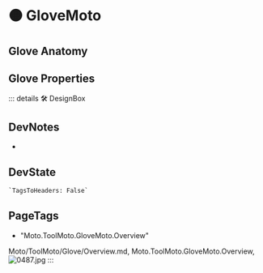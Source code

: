
# 🟠 <moto>GloveMoto</moto>

## Glove Anatomy

## Glove Properties

::: details 🛠 <dev>DesignBox</dev>

## DevNotes

-

## DevState

```py
`TagsToHeaders: False`
```

<h2>PageTags</h2>

- "Moto.ToolMoto.GloveMoto.Overview"

Moto/ToolMoto/Glove/Overview.md, <dev>Moto.ToolMoto.GloveMoto.Overview</dev>, ![0487.jpg](/PaperPhoto/0487.jpg)
:::
